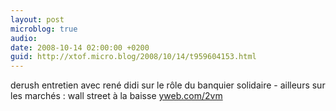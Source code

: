 ```yaml
---
layout: post
microblog: true
audio: 
date: 2008-10-14 02:00:00 +0200
guid: http://xtof.micro.blog/2008/10/14/t959604153.html
---
```

derush entretien avec rené didi sur le rôle du banquier solidaire - ailleurs sur les marchés : wall street à la baisse [yweb.com/2vm](http://yweb.com/2vm)
